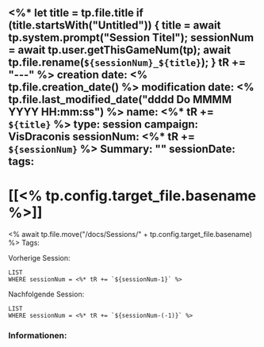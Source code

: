 <%* 
let title = tp.file.title 
if (title.startsWith("Untitled")) {
title = await tp.system.prompt("Session Titel"); 
sessionNum = await tp.user.getThisGameNum(tp);
await tp.file.rename(`${sessionNum}_${title}`); 
} tR += "---" 
%>
creation date: <% tp.file.creation_date() %> 
modification date: <% tp.file.last_modified_date("dddd Do MMMM YYYY HH:mm:ss") %> 
name: <%* tR += `${title}` %>
type: session 
campaign: VisDraconis
sessionNum: <%* tR += `${sessionNum}` %>
Summary: ""
sessionDate: 
tags:
--- 

# [[<% tp.config.target_file.basename %>]]
<% await tp.file.move("/docs/Sessions/" + tp.config.target_file.basename) %>
Tags: 

Vorherige Session: 
```dataview
LIST
WHERE sessionNum = <%* tR += `${sessionNum-1}` %>
```
Nachfolgende Session: 
```dataview
LIST
WHERE sessionNum = <%* tR += `${sessionNum-(-1)}` %>
```

### Informationen:
